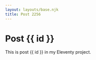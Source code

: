 ```yaml
---
layout: layouts/base.njk
title: Post 2256
---
```


# Post {{ id }}

This is post {{ id }} in my Eleventy project.
